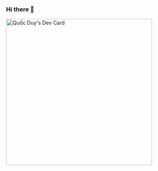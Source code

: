### Hi there 👋
<a href="https://app.daily.dev/nqduy1999"><img src="https://api.daily.dev/devcards/b52527adcefc46fc8f7eda9f9d357bba.png?r=4t8" width="400" alt="Quốc Duy's Dev Card"/></a>
<!--
**nqduy1999/nqduy1999** is a ✨ _special_ ✨ repository because its `README.md` (this file) appears on your GitHub profile.

Here are some ideas to get you started:

- 🔭 I’m currently working on ...
- 🌱 I’m currently learning ...
- 👯 I’m looking to collaborate on ...
- 🤔 I’m looking for help with ...
- 💬 Ask me about ...
- 📫 How to reach me: ...
- 😄 Pronouns: ...
- ⚡ Fun fact: ...
-->
